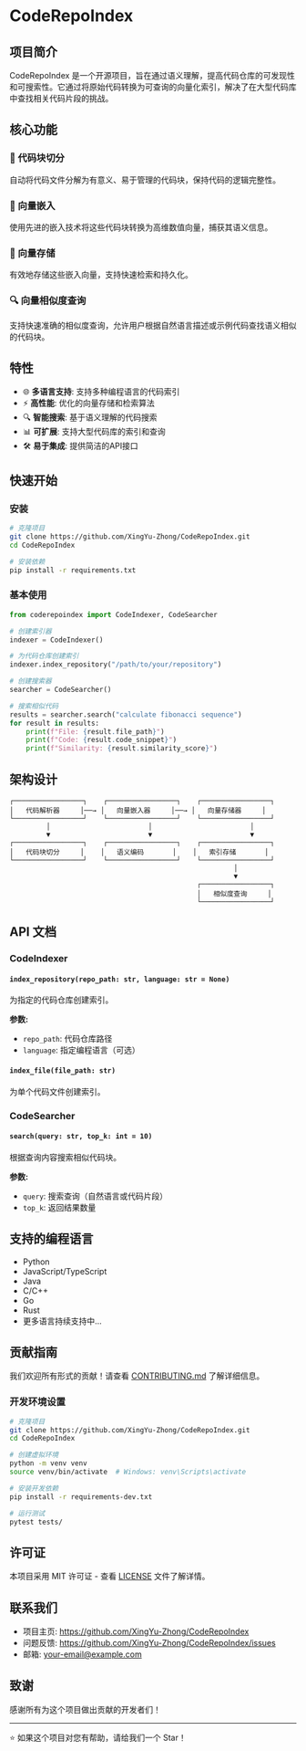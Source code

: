 # CodeRepoIndex

## 项目简介

CodeRepoIndex 是一个开源项目，旨在通过语义理解，提高代码仓库的可发现性和可搜索性。它通过将原始代码转换为可查询的向量化索引，解决了在大型代码库中查找相关代码片段的挑战。

## 核心功能

### 🔧 代码块切分
自动将代码文件分解为有意义、易于管理的代码块，保持代码的逻辑完整性。

### 🧠 向量嵌入
使用先进的嵌入技术将这些代码块转换为高维数值向量，捕获其语义信息。

### 💾 向量存储
有效地存储这些嵌入向量，支持快速检索和持久化。

### 🔍 向量相似度查询
支持快速准确的相似度查询，允许用户根据自然语言描述或示例代码查找语义相似的代码块。

## 特性

- 🌐 **多语言支持**: 支持多种编程语言的代码索引
- ⚡ **高性能**: 优化的向量存储和检索算法
- 🔍 **智能搜索**: 基于语义理解的代码搜索
- 📊 **可扩展**: 支持大型代码库的索引和查询
- 🛠️ **易于集成**: 提供简洁的API接口

## 快速开始

### 安装

```bash
# 克隆项目
git clone https://github.com/XingYu-Zhong/CodeRepoIndex.git
cd CodeRepoIndex

# 安装依赖
pip install -r requirements.txt
```

### 基本使用

```python
from coderepoindex import CodeIndexer, CodeSearcher

# 创建索引器
indexer = CodeIndexer()

# 为代码仓库创建索引
indexer.index_repository("/path/to/your/repository")

# 创建搜索器
searcher = CodeSearcher()

# 搜索相似代码
results = searcher.search("calculate fibonacci sequence")
for result in results:
    print(f"File: {result.file_path}")
    print(f"Code: {result.code_snippet}")
    print(f"Similarity: {result.similarity_score}")
```

## 架构设计

```
┌─────────────────┐    ┌─────────────────┐    ┌─────────────────┐
│   代码解析器     │──→ │   向量嵌入器     │──→ │   向量存储器     │
└─────────────────┘    └─────────────────┘    └─────────────────┘
         │                        │                        │
         ▼                        ▼                        ▼
┌─────────────────┐    ┌─────────────────┐    ┌─────────────────┐
│   代码块切分     │    │   语义编码       │    │   索引存储       │
└─────────────────┘    └─────────────────┘    └─────────────────┘
                                                       │
                                                       ▼
                                              ┌─────────────────┐
                                              │   相似度查询     │
                                              └─────────────────┘
```

## API 文档

### CodeIndexer

#### `index_repository(repo_path: str, language: str = None)`
为指定的代码仓库创建索引。

**参数:**
- `repo_path`: 代码仓库路径
- `language`: 指定编程语言（可选）

#### `index_file(file_path: str)`
为单个代码文件创建索引。

### CodeSearcher

#### `search(query: str, top_k: int = 10)`
根据查询内容搜索相似代码块。

**参数:**
- `query`: 搜索查询（自然语言或代码片段）
- `top_k`: 返回结果数量

## 支持的编程语言

- Python
- JavaScript/TypeScript
- Java
- C/C++
- Go
- Rust
- 更多语言持续支持中...

## 贡献指南

我们欢迎所有形式的贡献！请查看 [CONTRIBUTING.md](CONTRIBUTING.md) 了解详细信息。

### 开发环境设置

```bash
# 克隆项目
git clone https://github.com/XingYu-Zhong/CodeRepoIndex.git
cd CodeRepoIndex

# 创建虚拟环境
python -m venv venv
source venv/bin/activate  # Windows: venv\Scripts\activate

# 安装开发依赖
pip install -r requirements-dev.txt

# 运行测试
pytest tests/
```

## 许可证

本项目采用 MIT 许可证 - 查看 [LICENSE](LICENSE) 文件了解详情。

## 联系我们

- 项目主页: https://github.com/XingYu-Zhong/CodeRepoIndex
- 问题反馈: https://github.com/XingYu-Zhong/CodeRepoIndex/issues
- 邮箱: your-email@example.com

## 致谢

感谢所有为这个项目做出贡献的开发者们！

---

⭐ 如果这个项目对您有帮助，请给我们一个 Star！ 